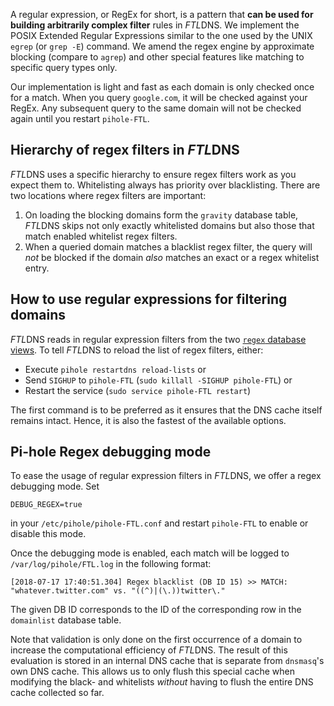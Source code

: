 A regular expression, or RegEx for short, is a pattern that **can be used for building arbitrarily complex filter** rules in *FTL*DNS.
We implement the POSIX Extended Regular Expressions similar to the one used by the UNIX `egrep` (or `grep -E`) command. We amend the regex engine by approximate blocking (compare to `agrep`) and other special features like matching to specific query types only.

Our implementation is light and fast as each domain is only checked once for a match. When you query `google.com`, it will be checked against your RegEx. Any subsequent query to the same domain will not be checked again until you restart `pihole-FTL`.

## Hierarchy of regex filters in *FTL*DNS

*FTL*DNS uses a specific hierarchy to ensure regex filters work as you expect them to. Whitelisting always has priority over blacklisting.
There are two locations where regex filters are important:

1. On loading the blocking domains form the `gravity` database table, *FTL*DNS skips not only exactly whitelisted domains but also those that match enabled whitelist regex filters.
2. When a queried domain matches a blacklist regex filter, the query will *not* be blocked if the domain *also* matches an exact or a regex whitelist entry.

## How to use regular expressions for filtering domains

*FTL*DNS reads in regular expression filters from the two [`regex` database views](../database/gravity/index.md).
To tell *FTL*DNS to reload the list of regex filters, either:

- Execute `pihole restartdns reload-lists` or
- Send `SIGHUP` to `pihole-FTL` (`sudo killall -SIGHUP pihole-FTL`) or
- Restart the service (`sudo service pihole-FTL restart`)

The first command is to be preferred as it ensures that the DNS cache itself remains intact. Hence, it is also the fastest of the available options.

## Pi-hole Regex debugging mode

To ease the usage of regular expression filters in *FTL*DNS, we offer a regex debugging mode. Set

```plain
DEBUG_REGEX=true
```

in your `/etc/pihole/pihole-FTL.conf` and restart `pihole-FTL` to enable or disable this mode.

Once the debugging mode is enabled, each match will be logged to `/var/log/pihole/FTL.log` in the following format:

```text
[2018-07-17 17:40:51.304] Regex blacklist (DB ID 15) >> MATCH: "whatever.twitter.com" vs. "((^)|(\.))twitter\."
```

The given DB ID corresponds to the ID of the corresponding row in the `domainlist` database table.

Note that validation is only done on the first occurrence of a domain to increase the computational efficiency of *FTL*DNS. The result of this evaluation is stored in an internal DNS cache that is separate from `dnsmasq`'s own DNS cache. This allows us to only flush this special cache when modifying the black- and whitelists *without* having to flush the entire DNS cache collected so far.
